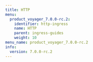 ```yaml
---
title: HTTP
menu:
  product_voyager_7.0.0-rc.2:
    identifier: http-ingress
    name: HTTP
    parent: ingress-guides
    weight: 10
menu_name: product_voyager_7.0.0-rc.2
info:
  version: 7.0.0-rc.2
---
```



